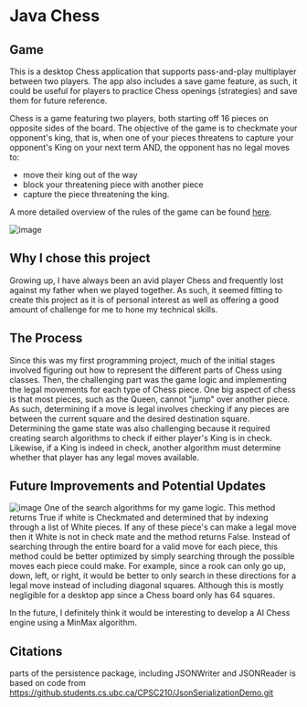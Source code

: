 # Java Chess 

## Game
This is a desktop Chess application that supports pass-and-play multiplayer between two players. The app also includes a save game feature, as such, it could be useful for players to practice Chess openings (strategies)
and save them for future reference.

Chess is a game featuring two players, both starting off 16 pieces on opposite sides of the board. The objective of the game is to checkmate your opponent's king, that is, when one of your pieces threatens to capture your opponent's
King on your next term AND, the opponent has no legal moves to:

* move their king out of the way
* block your threatening piece with another piece 
* capture the piece threatening the king.
  
A more detailed overview of the rules of the game can be found [here](https://www.chess.com/learn-how-to-play-chess).

![image](https://github.com/BryanJ1ang/Java-Chess/assets/134325602/c04d40ca-72f8-4ebb-90da-1f2cf086127f)


## Why I chose this project 
Growing up, I have always been an avid player Chess and frequently lost against my father when we played together. As such,
it seemed fitting to create this project as it is of personal interest as well as offering a good amount
of challenge for me to hone my technical skills.

## The Process
Since this was my first programming project, much of the initial stages involved figuring out how to represent the different parts of Chess using classes. Then, the challenging part was the game logic 
and implementing the legal movements for each type of Chess piece. One big aspect of chess is that most pieces, such as the Queen, cannot "jump" over another piece. As such, determining if a move is legal 
involves checking if any pieces are between the current square and the desired destination square. Determining the game state was also challenging because it required creating search algorithms to check 
if either player's King is in check. Likewise, if a King is indeed in check, another algorithm must determine whether that player has any legal moves available. 


## Future Improvements and Potential Updates
![image](https://github.com/BryanJ1ang/Java-Chess/assets/134325602/f822eb9c-4b28-472b-915c-8c55d3ba849c)
One of the search algorithms for my game logic. This method returns True if white is Checkmated and determined that by indexing through a list of White pieces. If any of these piece's can make a legal move then it 
White is not in check mate and the method returns False. Instead of searching through the entire board for a valid move for each piece, this method could be better optimized by simply searching through the possible moves 
each piece could make. For example, since a rook can only go up, down, left, or right, it would be better to only search in these directions for a legal move instead of including diagonal squares. Although this is mostly 
negligible for a desktop app since a Chess board only has 64 squares.

In the future, I definitely think it would be interesting to develop a AI Chess engine using a MinMax algorithm.


## Citations
parts of the persistence package, including JSONWriter and JSONReader is based on code from https://github.students.cs.ubc.ca/CPSC210/JsonSerializationDemo.git



